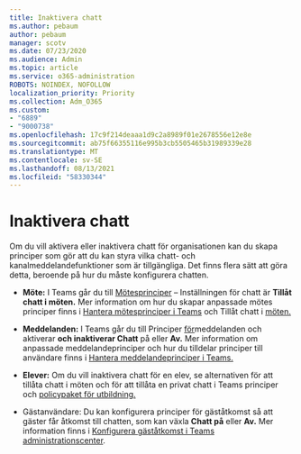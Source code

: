 ```yaml
---
title: Inaktivera chatt
ms.author: pebaum
author: pebaum
manager: scotv
ms.date: 07/23/2020
ms.audience: Admin
ms.topic: article
ms.service: o365-administration
ROBOTS: NOINDEX, NOFOLLOW
localization_priority: Priority
ms.collection: Adm_O365
ms.custom:
- "6889"
- "9000738"
ms.openlocfilehash: 17c9f214deaaa1d9c2a8989f01e2678556e12e8e
ms.sourcegitcommit: ab75f66355116e995b3cb5505465b31989339e28
ms.translationtype: MT
ms.contentlocale: sv-SE
ms.lasthandoff: 08/13/2021
ms.locfileid: "58330344"
---
```

# <a name="disable-chat"></a>Inaktivera chatt

Om du vill aktivera eller inaktivera chatt för organisationen kan du skapa principer som gör att du kan styra vilka chatt- och kanalmeddelandefunktioner som är tillgängliga. Det finns flera sätt att göra detta, beroende på hur du måste konfigurera chatten.

- **Möte:** I Teams går du till [Mötesprinciper](https://admin.teams.microsoft.com/) – Inställningen för chatt är **Tillåt chatt i möten.** Mer information om hur du skapar anpassade mötes principer finns i [Hantera mötesprinciper i Teams](https://docs.microsoft.com/microsoftteams/meeting-policies-in-teams) och Tillåt chatt i [möten.](https://docs.microsoft.com/microsoftteams/meeting-policies-in-teams#allow-chat-in-meetings)

- **Meddelanden:** I Teams går du till Principer [för](https://admin.teams.microsoft.com/)meddelanden och aktiverar **och inaktiverar Chatt** på eller **Av.** Mer information om anpassade meddelandeprinciper och hur du tilldelar principer till användare finns i [Hantera meddelandeprinciper i Teams.](https://docs.microsoft.com/microsoftteams/messaging-policies-in-teams)

- **Elever:** Om du vill inaktivera chatt för en elev, se alternativen för att tillåta chatt i möten och för att tillåta en privat chatt i Teams principer och [policypaket för utbildning.](https://docs.microsoft.com/microsoftteams/policy-packages-edu)

- Gästanvändare: Du kan konfigurera principer för gäståtkomst så att gäster får åtkomst till chatten, som kan växla **Chatt på** eller **Av.** Mer information finns i [Konfigurera gäståtkomst i Teams administrationscenter](https://docs.microsoft.com/microsoftteams/set-up-guests#configure-guest-access-in-the-teams-admin-center).




